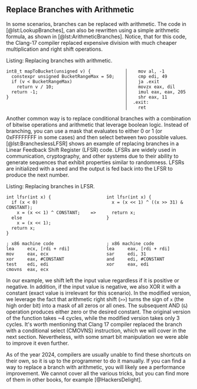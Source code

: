 ## Replace Branches with Arithmetic

In some scenarios, branches can be replaced with arithmetic. The code in [@lst:LookupBranches], can also be rewritten using a simple arithmetic formula, as shown in [@lst:ArithmeticBranches]. Notice, that for this code, the Clang-17 compiler replaced expensive division with much cheaper multiplication and right shift operations.

Listing: Replacing branches with arithmetic.

~~~~ {#lst:ArithmeticBranches .cpp}
int8_t mapToBucket(unsigned v) {             │    mov al, -1
  constexpr unsigned BucketRangeMax = 50;    │    cmp edi, 49
  if (v < BucketRangeMax)                    │    ja .exit
    return v / 10;                           │    movzx eax, dil
  return -1;                                 │    imul eax, eax, 205
}                                            │    shr eax, 11
                                             │  .exit:
                                             │    ret
~~~~~~~~~~~~~~~~~~~~~~~~~~~~~~~~~~~~~~~~~~~~~~~~~

Another common way is to replace conditional branches with a combination of bitwise operations and arithmetic that leverage boolean logic. Instead of branching, you can use a mask that evaluates to either 0 or 1 (or 0xFFFFFFFF in some cases) and then select between two possible values. [@lst:BrancheslessLFSR] shows an example of replacing branches in a Linear Feedback Shift Register (LFSR) code. LFSRs are widely used in communication, cryptography, and other systems due to their ability to generate sequences that exhibit properties similar to randomness. LFSRs are initialized with a seed and the output is fed back into the LFSR to produce the next number.

Listing: Replacing branches in LFSR.

~~~~ {#lst:BrancheslessLFSR .cpp}
int lfsr(int x) {                     int lfsr(int x) {
  if (x < 0)                            x = (x << 1) ^ ((x >> 31) & CONSTANT);
    x = (x << 1) ^ CONSTANT;    =>      return x;
  else                                }
    x = (x << 1);
  return x;                 
}                       

; x86 machine code                    ; x86 machine code
lea     ecx, [rdi + rdi]              lea     eax, [rdi + rdi]
mov     eax, ecx                      sar     edi, 31
xor     eax, #CONSTANT                and     edi, #CONSTANT
test    edi, edi                      xor     eax, edi
cmovns  eax, ecx
~~~~~~~~~~~~~~~~~~~~~~~~~~~~~~~~~~~~~~~~~~~~~~~~~

In our example, we shift left the input value regardless if it is positive or negative. In addition, if the input value is negative, we also XOR it with a constant (exact value is irrelevant for this scenario). In the modified version, we leverage the fact that arithmetic right shift (`>>`) turns the sign of `x` (the high order bit) into a mask of all zeros or all ones. The subsequent AND (`&`) operation produces either zero or the desired constant. The original version of the function takes ~4 cycles, while the modified version takes only 3 cycles. It's worth mentioning that Clang 17 compiler replaced the branch with a conditional select (CMOVNS) instruction, which we will cover in the next section. Nevertheless, with some smart bit manipulation we were able to improve it even further.

As of the year 2024, compilers are usually unable to find these shortcuts on their own, so it is up to the programmer to do it manually. If you can find a way to replace a branch with arithmetic, you will likely see a performance improvement. We cannot cover all the various tricks, but you can find more of them in other books, for example [@HackersDelight].